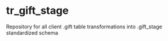 # tr_gift_stage
Repository for all client .gift table transformations into .gift_stage standardized schema
